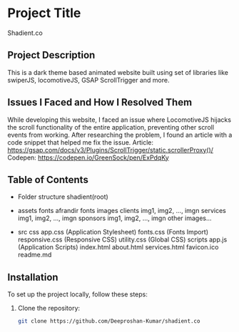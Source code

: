 # Project Title

Shadient.co

## Project Description
This is a dark theme based animated website built using set of libraries like swiperJS, locomotiveJS, GSAP ScrollTrigger and more.

## Issues I Faced and How I Resolved Them

While developing this website, I faced an issue where LocomotiveJS hijacks the scroll functionality of the entire application, preventing other scroll events from working. After researching the problem, I found an article with a code snippet that helped me fix the issue.
Article: https://gsap.com/docs/v3/Plugins/ScrollTrigger/static.scrollerProxy()/
Codepen: https://codepen.io/GreenSock/pen/ExPdqKy

## Table of Contents
- Folder structure
shadient(root)
- assets
    fonts
        afrandir
            fonts
    images
        clients
            img1, img2, ..., imgn
        services
            img1, img2, ..., imgn
        sponsors
            img1, img2, ..., imgn
    other images...

- src
    css
        app.css (Application Stylesheet)
        fonts.css (Fonts Import)
        responsive.css (Responsive CSS)
        utility.css (Global CSS)
    scripts
        app.js (Application Scripts)
index.html
about.html
services.html
favicon.ico
readme.md


## Installation

To set up the project locally, follow these steps:

1. Clone the repository:
   ```bash
   git clone https://github.com/Deeproshan-Kumar/shadient.co

